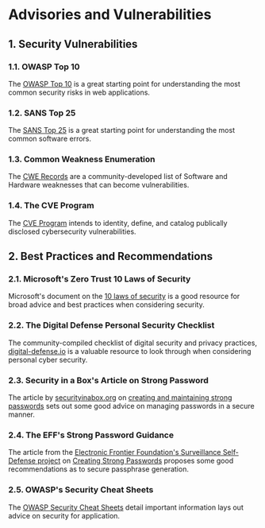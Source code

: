 # Advisories and Vulnerabilities

## 1. Security Vulnerabilities

### 1.1. OWASP Top 10

The [OWASP Top 10](https://owasp.org/www-project-top-ten/) is a great starting
point for understanding the most common security risks in web applications.

### 1.2. SANS Top 25

The [SANS Top 25](https://www.sans.org/top25-software-errors/) is a great
starting point for understanding the most common software errors.

### 1.3. Common Weakness Enumeration

The [CWE Records](https://cwe.mitre.org/) are a community-developed list of
Software and Hardware weaknesses that can become vulnerabilities.

### 1.4. The CVE Program

The [CVE Program](https://www.cve.org/) intends to identity, define, and
catalog publically disclosed cybersecurity vulnerabilities.

## 2. Best Practices and Recommendations

### 2.1. Microsoft's Zero Trust 10 Laws of Security

Microsoft's document on the [10 laws of security](https://learn.microsoft.com/en-us/security/zero-trust/ten-laws-of-security)
is a good resource for broad advice and best practices when considering
security.

### 2.2. The Digital Defense Personal Security Checklist

The community-compiled checklist of digital security and privacy practices,
[digital-defense.io](https://digital-defense.io/) is a valuable resource to
look through when considering personal cyber security.

### 2.3. Security in a Box's Article on Strong Password

The article by [securityinabox.org](https://securityinabox.org/) on
[creating and maintaining strong passwords](https://securityinabox.org/en/passwords/passwords-and-2fa/)
sets out some good advice on managing passwords in a secure manner.

### 2.4. The EFF's Strong Password Guidance

The article from the
[Electronic Frontier Foundation's Surveillance Self-Defense project](https://ssd.eff.org/)
on [Creating Strong Passwords](https://ssd.eff.org/module/creating-strong-passwords)
proposes some good recommendations as to secure passphrase generation.

### 2.5. OWASP's Security Cheat Sheets

The [OWASP Security Cheat Sheets](https://cheatsheetseries.owasp.org/)
detail important information lays out advice on security for application.
